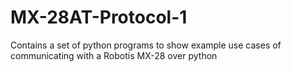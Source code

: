 # MX-28AT-Protocol-1
Contains a set of python programs to show example use cases of communicating with a Robotis MX-28 over python
